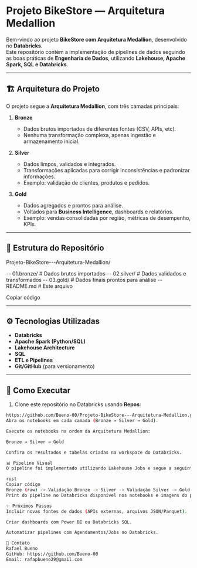# Projeto BikeStore — Arquitetura Medallion

Bem-vindo ao projeto **BikeStore com Arquitetura Medallion**, desenvolvido no **Databricks**.  
Este repositório contém a implementação de pipelines de dados seguindo as boas práticas de **Engenharia de Dados**, utilizando **Lakehouse, Apache Spark, SQL e Databricks**.

---

## 🏗 Arquitetura do Projeto

O projeto segue a **Arquitetura Medallion**, com três camadas principais:

1. **Bronze**  
   - Dados brutos importados de diferentes fontes (CSV, APIs, etc).  
   - Nenhuma transformação complexa, apenas ingestão e armazenamento inicial.

2. **Silver**  
   - Dados limpos, validados e integrados.  
   - Transformações aplicadas para corrigir inconsistências e padronizar informações.  
   - Exemplo: validação de clientes, produtos e pedidos.

3. **Gold**  
   - Dados agregados e prontos para análise.  
   - Voltados para **Business Intelligence**, dashboards e relatórios.  
   - Exemplo: vendas consolidadas por região, métricas de desempenho, KPIs.

---

## 📂 Estrutura do Repositório

Projeto-BikeStore---Arquitetura-Medallion/

-- 01.bronze/ # Dados brutos importados
-- 02.silver/ # Dados validados e transformados
-- 03.gold/ # Dados finais prontos para análise 
-- README.md # Este arquivo

Copiar código

---

## ⚙ Tecnologias Utilizadas

- **Databricks**  
- **Apache Spark (Python/SQL)**  
- **Lakehouse Architecture**  
- **SQL**  
- **ETL e Pipelines**  
- **Git/GitHub** (para versionamento)

---

## 🚀 Como Executar

1. Clone este repositório no Databricks usando **Repos**:

```bash
https://github.com/Bueno-00/Projeto-BikeStore---Arquitetura-Medallion.git
Abra os notebooks em cada camada (Bronze → Silver → Gold).

Execute os notebooks na ordem da Arquitetura Medallion:

Bronze → Silver → Gold

Confira os resultados e tabelas criadas na workspace do Databricks.

📊 Pipeline Visual
O pipeline foi implementado utilizando Lakehouse Jobs e segue a seguinte sequência:

rust
Copiar código
Bronze (raw) -> Validação Bronze -> Silver -> Validação Silver -> Gold -> Validação Gold
Print do pipeline no Databricks disponível nos notebooks e imagens do projeto.

✨ Próximos Passos
Incluir novas fontes de dados (APIs externas, arquivos JSON/Parquet).

Criar dashboards com Power BI ou Databricks SQL.

Automatizar pipelines com Agendamentos/Jobs no Databricks.

📌 Contato
Rafael Bueno
GitHub: https://github.com/Bueno-00
Email: rafapbueno29@gmail.com
